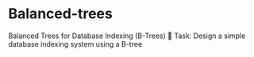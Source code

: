 # Balanced-trees
Balanced Trees for Database Indexing (B-Trees) 📌 Task: Design a simple database indexing system using a B-tree
